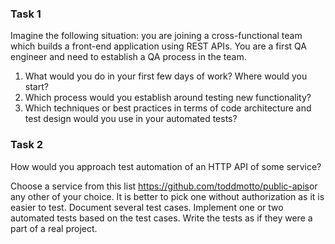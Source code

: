 

### Task 1

Imagine the following situation: you are joining a cross-functional team which builds a front-end application using REST APIs. You are a first QA engineer and need to establish a QA process in the team.
1. What would you do in your first few days of work? Where would you start?
2. Which process would you establish around testing new functionality?
3. Which techniques or best practices in terms of code architecture and test design would
you use in your automated tests?

### Task 2

How would you approach test automation of an HTTP API of some service? 

Choose a service from this list ​https://github.com/toddmotto/public-apis ​or any other of your choice. It is better to pick one without authorization as it is easier to test.
Document several test cases. Implement one or two automated tests based on the test cases. Write the tests as if they were a part of a real project.